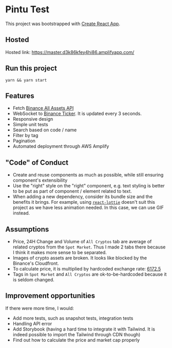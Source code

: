 # Pintu Test

This project was bootstrapped with [Create React App](https://github.com/facebook/create-react-app).

## Hosted
Hosted link: https://master.d3k86kfey4hi86.amplifyapp.com/

## Run this project
`yarn && yarn start`

## Features
- Fetch [Binance All Assets API](https://www.binance.com/bapi/asset/v2/public/asset/asset/get-all-asset)
- WebSocket to [Binance Ticker](https://github.com/binance/binance-spot-api-docs/blob/master/web-socket-streams.md#all-market-mini-tickers-stream). It is updated every 3 seconds.
- Responsive design
- Simple unit tests
- Search based on code / name
- Filter by tag
- Pagination
- Automated deployment through AWS Amplify

## "Code" of Conduct
- Create and reuse components as much as possible, while still ensuring component's extensibility
- Use the "right" style on the "right" component, e.g. text styling is better to be put as part of component / element related to text.
- When adding a new dependency, consider its bundle size and the benefits it brings. For example, using [`react-lottie`](https://github.com/chenqingspring/react-lottie) doesn't suit this project as we have less animation needed. In this case, we can use GIF instead.

## Assumptions
- Price, 24H Change and Volume of `All Cryptos` tab are average of related cryptos from the `Spot Market`. Thus I made 2 tabs there because I think it makes more sense to be separated.
- Images of crypto assets are broken. It looks like blocked by the Binance's Cloudfront.
- To calculate price, it is multiplied by hardcoded exchange rate: [6172.5](https://github.com/williamliangwl/pintu-test/blob/master/src/constants.ts#L3)
- Tags in `Spot Market` and `All Cryptos` are ok-to-be-hardcoded because it is seldom changed.

## Improvement opportunities
If there were more time, I would:
- Add more tests, such as snapshot tests, integration tests
- Handling API error
- Add Storybook (having a hard time to integrate it with Tailwind. It is indeed possible to import the Tailwind through CDN though)
- Find out how to calculate the price and market cap properly
